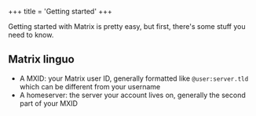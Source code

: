 +++
title = 'Getting started'
+++

Getting started with Matrix is pretty easy, but first, there's some stuff you need to know.

## Matrix linguo

* A MXID: your Matrix user ID, generally formatted like `@user:server.tld` which can be different from your username
* A homeserver: the server your account lives on, generally the second part of your MXID
